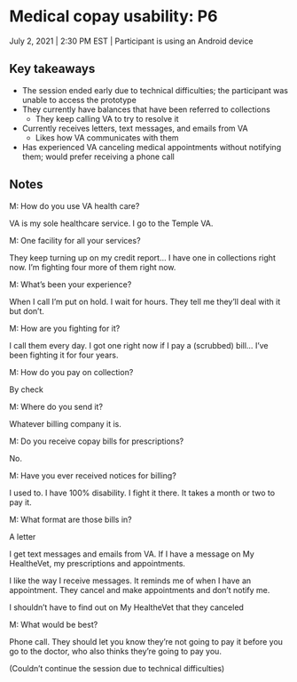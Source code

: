 # Medical copay usability: P6

July 2, 2021 | 2:30 PM EST  | Participant is using an Android device 

## Key takeaways 
- The session ended early due to technical difficulties; the participant was unable to access the prototype
- They currently have balances that have been referred to collections
  - They keep calling VA to try to resolve it
- Currently receives letters, text messages, and emails from VA 
  - Likes how VA communicates with them
- Has experienced VA canceling medical appointments without notifying them; would prefer receiving a phone call 


## Notes

M: How do you use VA health care?

VA is my sole healthcare service. I go to the Temple VA. 

M: One facility for all your services?

They keep turning up on my credit report… I have one in collections right now. I’m fighting four more of them right now. 

M: What’s been your experience?

When I call I’m put on hold. I wait for hours. They tell me they’ll deal with it but don’t. 

M: How are you fighting for it?

I call them every day. I got one right now if I pay a (scrubbed) bill… I’ve been fighting it for four years. 

M: How do you pay on collection?

By check

M: Where do you send it?

Whatever billing company it is. 

M: Do you receive copay bills for prescriptions? 

No. 

M: Have you ever received notices for billing?

I used to. I have 100% disability. I fight it there. It takes a month or two to pay it. 

M: What format are those bills in?

A letter 

I get text messages and emails from VA. If I have a message on My HealtheVet, my prescriptions and appointments. 

I like the way I receive messages. It reminds me of when I have an appointment. They cancel and make appointments and don’t notify me. 

I shouldn’t have to find out on My HealtheVet that they canceled 

M: What would be best?

Phone call. They should let you know they’re not going to pay it before you go to the doctor, who also thinks they’re going to pay you. 

(Couldn’t continue the session due to technical difficulties) 
